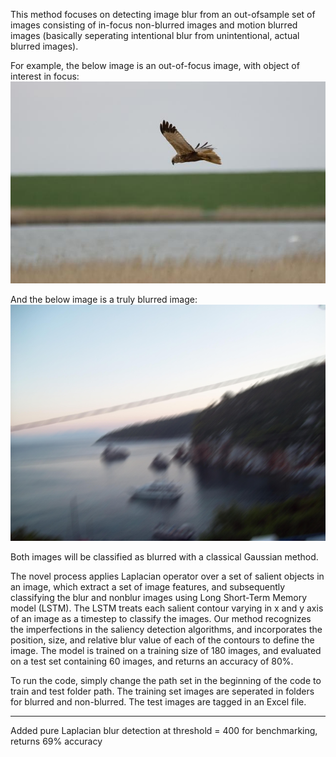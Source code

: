 This method focuses on detecting image blur from an out-ofsample set of images consisting of in-focus non-blurred images and motion blurred images (basically seperating intentional blur from unintentional, actual blurred images). 

For example, the below image is an out-of-focus image, with object of interest in focus:
![image](out_of_focus0007.jpg)

And the below image is a truly blurred image:
![image](MotionL100Th45_1.jpg)

Both images will be classified as blurred with a classical Gaussian method.


The novel process applies Laplacian operator
over a set of salient objects in an image, which extract a set of image features, and subsequently classifying the blur and nonblur images using Long Short-Term Memory model (LSTM).
The LSTM treats each salient contour varying in x and y axis of an image as a timestep to classify the images. Our method recognizes the imperfections in the saliency detection
algorithms, and incorporates the position, size, and relative blur value of each of the contours to define the image. 
The model is trained on a training size of 180 images, and evaluated on a test set containing 60 images,
and returns an accuracy of 80%.

To run the code, simply change the path set in the beginning of the code to train and test folder path.
The training set images are seperated in folders for blurred and non-blurred.
The test images are tagged in an Excel file.

--------------------------------------------------------------------------------------------------------------
Added pure Laplacian blur detection at threshold = 400 for benchmarking, returns 69% accuracy
